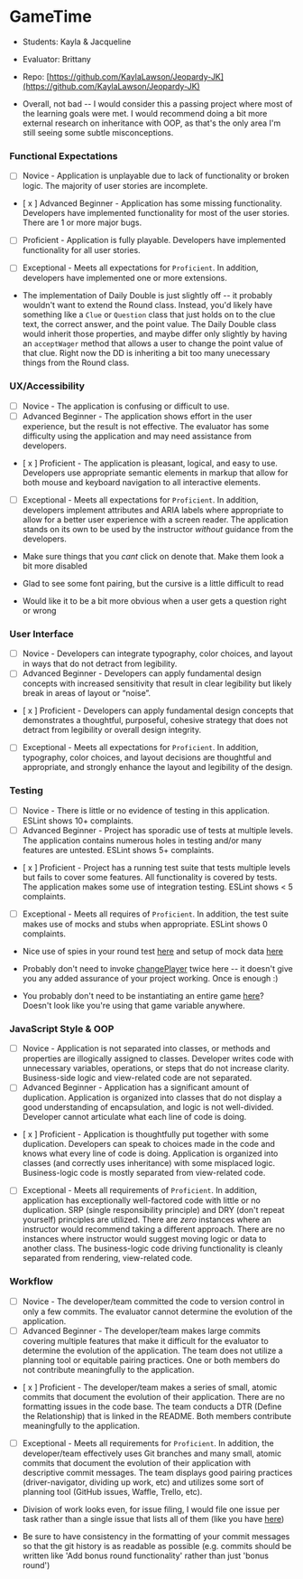 # GameTime
* Students: Kayla & Jacqueline
* Evaluator: Brittany
* Repo: [https://github.com/KaylaLawson/Jeopardy-JK](https://github.com/KaylaLawson/Jeopardy-JK)

* Overall, not bad -- I would consider this a passing project where most of the learning goals were met. I would recommend doing a bit more external research on inheritance with OOP, as that's the only area I'm still seeing some subtle misconceptions. 



### Functional Expectations

* [ ] Novice - Application is unplayable due to lack of functionality or broken logic. The majority of user stories are incomplete.
* [ x ] Advanced Beginner - Application has some missing functionality. Developers have implemented functionality for most of the user stories. There are 1 or more major bugs.
* [ ] Proficient - Application is fully playable. Developers have implemented functionality for all user stories.
* [ ] Exceptional - Meets all expectations for `Proficient`. In addition, developers have implemented one or more extensions.


* The implementation of Daily Double is just slightly off -- it probably wouldn't want to extend the Round class. Instead, you'd likely have something like a `Clue` or `Question` class that just holds on to the clue text, the correct answer, and the point value. The Daily Double class would inherit those properties, and maybe differ only slightly by having an `acceptWager` method that allows a user to change the point value of that clue. Right now the DD is inheriting a bit too many unecessary things from the Round class.


### UX/Accessibility

* [ ] Novice - The application is confusing or difficult to use.
* [ ] Advanced Beginner - The application shows effort in the user experience, but the result is not effective. The evaluator has some difficulty using the application and may need assistance from developers.
* [ x ] Proficient - The application is pleasant, logical, and easy to use. Developers use appropriate semantic elements in markup that allow for both mouse and keyboard navigation to all interactive elements.
* [ ] Exceptional -  Meets all expectations for `Proficient`.  In addition, developers implement attributes and ARIA labels where appropriate to allow for a better user experience with a screen reader. The application stands on its own to be used by the instructor _without_ guidance from the developers.

* Make sure things that you *cant* click on denote that. Make them look a bit more disabled

* Glad to see some font pairing, but the cursive is a little difficult to read

* Would like it to be a bit more obvious when a user gets a question right or wrong


### User Interface

* [ ] Novice - Developers can integrate typography, color choices, and layout in ways that do not detract from legibility.
* [ ] Advanced Beginner - Developers can apply fundamental design concepts with increased sensitivity that result in clear legibility but likely break in areas of layout or “noise”.
* [ x ] Proficient - Developers can apply fundamental design concepts that demonstrates a thoughtful, purposeful, cohesive strategy that does not detract from legibility or overall design integrity.
* [ ] Exceptional - Meets all expectations for `Proficient`. In addition, typography, color choices, and layout decisions are thoughtful and appropriate, and strongly enhance the layout and legibility of the design.


### Testing

* [ ] Novice - There is little or no evidence of testing in this application. ESLint shows 10+ complaints.
* [ ] Advanced Beginner - Project has sporadic use of tests at multiple levels. The application contains numerous holes in testing and/or many features are untested. ESLint shows 5+ complaints.
* [ x ] Proficient - Project has a running test suite that tests multiple levels but fails to cover some features. All functionality is covered by tests. The application makes some use of integration testing. ESLint shows < 5 complaints.
* [ ] Exceptional - Meets all requires of `Proficient`. In addition, the test suite makes use of mocks and stubs when appropriate. ESLint shows 0 complaints.

* Nice use of spies in your round test [here](https://github.com/KaylaLawson/Jeopardy-JK/blob/master/test/Round-test.js#L79) and setup of mock data [here](https://github.com/KaylaLawson/Jeopardy-JK/blob/master/test/Round-test.js#L50-L51)

* Probably don't need to invoke [changePlayer](https://github.com/KaylaLawson/Jeopardy-JK/blob/master/test/Game-test.js#L43-L44) twice here -- it doesn't give you any added assurance of your project working. Once is enough :) 

* You probably don't need to be instantiating an entire game [here](https://github.com/KaylaLawson/Jeopardy-JK/blob/master/test/Round-test.js#L55)? Doesn't look like you're using that game variable anywhere. 


### JavaScript Style & OOP

* [ ] Novice - Application is not separated into classes, or methods and properties are illogically assigned to classes. Developer writes code with unnecessary variables, operations, or steps that do not increase clarity. Business-side logic and view-related code are not separated.
* [ ] Advanced Beginner - Application has a significant amount of duplication. Application is organized into classes that do not display a good understanding of encapsulation, and logic is not well-divided. Developer cannot articulate what each line of code is doing. 
* [ x ] Proficient - Application is thoughtfully put together with some duplication. Developers can speak to choices made in the code and knows what every line of code is doing. Application is organized into classes (and correctly uses inheritance) with some misplaced logic. Business-logic code is mostly separated from view-related code. 
* [ ] Exceptional - Meets all requirements of `Proficient`. In addition, application has exceptionally well-factored code with little or no duplication. SRP (single responsibility principle) and DRY (don't repeat yourself) principles are utilized. There are _zero_ instances where an instructor would recommend taking a different approach. There are no instances where instructor would suggest moving logic or data to another class. The business-logic code driving functionality is cleanly separated from rendering, view-related code.

### Workflow
* [ ] Novice - The developer/team committed the code to version control in only a few commits. The evaluator cannot determine the evolution of the application.
* [ ] Advanced Beginner - The developer/team makes large commits covering multiple features that make it difficult for the evaluator to determine the evolution of the application. The team does not utilize a planning tool or equitable pairing practices. One or both members do not contribute meaningfully to the application.
* [ x ] Proficient - The developer/team makes a series of small, atomic commits that document the evolution of their application. There are no formatting issues in the code base. The team conducts a DTR (Define the Relationship) that is linked in the README. Both members contribute meaningfully to the application.
* [ ] Exceptional - Meets all requirements for `Proficient`. In addition, the developer/team effectively uses Git branches and many small, atomic commits that document the evolution of their application with descriptive commit messages. The team displays good pairing practices (driver-navigator, dividing up work, etc) and utilizes some sort of planning tool (GitHub issues, Waffle, Trello, etc). 



* Division of work looks even, for issue filing, I would file one issue per task rather than a single issue that lists all of them (like you have [here](https://github.com/KaylaLawson/Jeopardy-JK/issues/23))

* Be sure to have consistency in the formatting of your commit messages so that the git history is as readable as possible (e.g. commits should be written like 'Add bonus round functionality' rather than just 'bonus round')